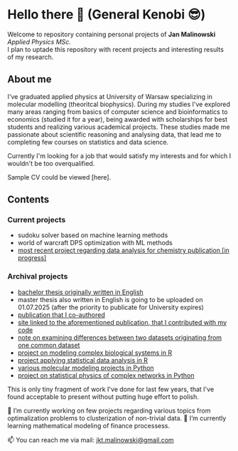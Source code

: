 # Hello there 👋 (General Kenobi 😎)
Welcome to repository containing personal projects of **Jan Malinowski** *Applied Physics MSc.*  
I plan to uptade this repository with recent projects and interesting results of my research.
## About me
I've graduated applied physics at University of Warsaw specializing in molecular modelling (theoritcal biophysics). During my studies I've explored many areas ranging from basics of computer science and bioinformatics to economics (studied it for a year), being awarded with scholarships for best students and realizing various academical projects. These studies made me passionate about scientific reasoning and analysing data, that lead me to completing few courses on statistics and data science. 

Currently I'm looking for a job that would satisfy my interests and for which I wouldn't be too overqualified. 

Sample CV could be viewed [here].
## Contents
### Current projects
- sudoku solver based on machine learning methods
- world of warcraft DPS optimization with ML methods
- [most recent project regarding data analysis for chemistry publication [in progress]](https://github.com/jktmal/jktmal/tree/main/statistical_analysis_of_extraction_optimization)
### Archival projects
- [bachelor thesis originally written in English](https://github.com/jktmal/jktmal/blob/main/BSc_thesis_JanMalinowski.pdf)
- master thesis also written in English is going to be uploaded on 01.07.2025 (after the priority to publicate for University expires)
- [publication that I co-authored](https://www.researchgate.net/publication/346736446_Properties_of_Cavities_in_Biological_Structures-A_Survey_of_the_Protein_Data_Bank)
- [site linked to the aforementioned publication, that I contributed with my code](http://info.ifpan.edu.pl/~chwastyk/spaceball/)
- [note on examining differences between two datasets originating from one common dataset](https://github.com/jktmal/jktmal/blob/main/stat_note.pdf) 
- [project on modeling complex biological systems in R](https://github.com/jktmal/jktmal/tree/main/modelling_of_complex_biological_systems)
- [project applying statistical data analysis in R](https://github.com/jktmal/jktmal/tree/main/statistical_data_analysis)
- [various molecular modeling projects in Python](https://github.com/jktmal/jktmal/tree/main/molecular_modeling)
- [project on statistical physics of complex networks in Python](https://github.com/jktmal/jktmal/tree/main/statistical_physics_of_complex_networks)

This is only tiny fragment of work I've done for last few years, that I've found acceptable to present without putting huge effort to polish.

🔭 I’m currently working on few projects regarding various topics from optimalization problems to clusterization of non-trivial data.
🌱 I’m currently learning mathematical modeling of finance processess.

📫 You can reach me via mail: <jkt.malinowski@gmail.com>

<!--
**jktmal/jktmal** is a ✨ _special_ ✨ repository because its `README.md` (this file) appears on your GitHub profile.

Here are some ideas to get you started:


- 👯 I’m looking to collaborate on ...
- 🤔 I’m looking for help with ...
- 💬 Ask me about ...
- ...
- 😄 Pronouns: ...
- ⚡ Fun fact: ...
-->
